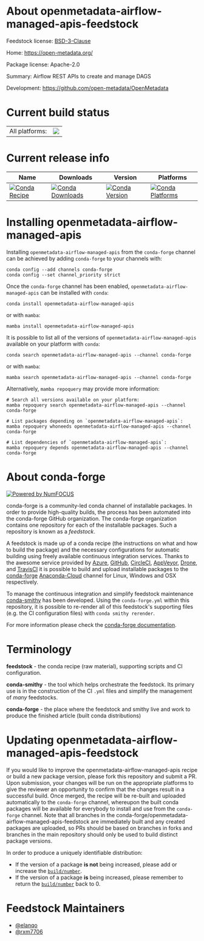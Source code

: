 About openmetadata-airflow-managed-apis-feedstock
=================================================

Feedstock license: [BSD-3-Clause](https://github.com/conda-forge/openmetadata-airflow-managed-apis-feedstock/blob/main/LICENSE.txt)

Home: https://open-metadata.org/

Package license: Apache-2.0

Summary: Airflow REST APIs to create and manage DAGS

Development: https://github.com/open-metadata/OpenMetadata

Current build status
====================


<table><tr><td>All platforms:</td>
    <td>
      <a href="https://dev.azure.com/conda-forge/feedstock-builds/_build/latest?definitionId=18340&branchName=main">
        <img src="https://dev.azure.com/conda-forge/feedstock-builds/_apis/build/status/openmetadata-airflow-managed-apis-feedstock?branchName=main">
      </a>
    </td>
  </tr>
</table>

Current release info
====================

| Name | Downloads | Version | Platforms |
| --- | --- | --- | --- |
| [![Conda Recipe](https://img.shields.io/badge/recipe-openmetadata--airflow--managed--apis-green.svg)](https://anaconda.org/conda-forge/openmetadata-airflow-managed-apis) | [![Conda Downloads](https://img.shields.io/conda/dn/conda-forge/openmetadata-airflow-managed-apis.svg)](https://anaconda.org/conda-forge/openmetadata-airflow-managed-apis) | [![Conda Version](https://img.shields.io/conda/vn/conda-forge/openmetadata-airflow-managed-apis.svg)](https://anaconda.org/conda-forge/openmetadata-airflow-managed-apis) | [![Conda Platforms](https://img.shields.io/conda/pn/conda-forge/openmetadata-airflow-managed-apis.svg)](https://anaconda.org/conda-forge/openmetadata-airflow-managed-apis) |

Installing openmetadata-airflow-managed-apis
============================================

Installing `openmetadata-airflow-managed-apis` from the `conda-forge` channel can be achieved by adding `conda-forge` to your channels with:

```
conda config --add channels conda-forge
conda config --set channel_priority strict
```

Once the `conda-forge` channel has been enabled, `openmetadata-airflow-managed-apis` can be installed with `conda`:

```
conda install openmetadata-airflow-managed-apis
```

or with `mamba`:

```
mamba install openmetadata-airflow-managed-apis
```

It is possible to list all of the versions of `openmetadata-airflow-managed-apis` available on your platform with `conda`:

```
conda search openmetadata-airflow-managed-apis --channel conda-forge
```

or with `mamba`:

```
mamba search openmetadata-airflow-managed-apis --channel conda-forge
```

Alternatively, `mamba repoquery` may provide more information:

```
# Search all versions available on your platform:
mamba repoquery search openmetadata-airflow-managed-apis --channel conda-forge

# List packages depending on `openmetadata-airflow-managed-apis`:
mamba repoquery whoneeds openmetadata-airflow-managed-apis --channel conda-forge

# List dependencies of `openmetadata-airflow-managed-apis`:
mamba repoquery depends openmetadata-airflow-managed-apis --channel conda-forge
```


About conda-forge
=================

[![Powered by
NumFOCUS](https://img.shields.io/badge/powered%20by-NumFOCUS-orange.svg?style=flat&colorA=E1523D&colorB=007D8A)](https://numfocus.org)

conda-forge is a community-led conda channel of installable packages.
In order to provide high-quality builds, the process has been automated into the
conda-forge GitHub organization. The conda-forge organization contains one repository
for each of the installable packages. Such a repository is known as a *feedstock*.

A feedstock is made up of a conda recipe (the instructions on what and how to build
the package) and the necessary configurations for automatic building using freely
available continuous integration services. Thanks to the awesome service provided by
[Azure](https://azure.microsoft.com/en-us/services/devops/), [GitHub](https://github.com/),
[CircleCI](https://circleci.com/), [AppVeyor](https://www.appveyor.com/),
[Drone](https://cloud.drone.io/welcome), and [TravisCI](https://travis-ci.com/)
it is possible to build and upload installable packages to the
[conda-forge](https://anaconda.org/conda-forge) [Anaconda-Cloud](https://anaconda.org/)
channel for Linux, Windows and OSX respectively.

To manage the continuous integration and simplify feedstock maintenance
[conda-smithy](https://github.com/conda-forge/conda-smithy) has been developed.
Using the ``conda-forge.yml`` within this repository, it is possible to re-render all of
this feedstock's supporting files (e.g. the CI configuration files) with ``conda smithy rerender``.

For more information please check the [conda-forge documentation](https://conda-forge.org/docs/).

Terminology
===========

**feedstock** - the conda recipe (raw material), supporting scripts and CI configuration.

**conda-smithy** - the tool which helps orchestrate the feedstock.
                   Its primary use is in the construction of the CI ``.yml`` files
                   and simplify the management of *many* feedstocks.

**conda-forge** - the place where the feedstock and smithy live and work to
                  produce the finished article (built conda distributions)


Updating openmetadata-airflow-managed-apis-feedstock
====================================================

If you would like to improve the openmetadata-airflow-managed-apis recipe or build a new
package version, please fork this repository and submit a PR. Upon submission,
your changes will be run on the appropriate platforms to give the reviewer an
opportunity to confirm that the changes result in a successful build. Once
merged, the recipe will be re-built and uploaded automatically to the
`conda-forge` channel, whereupon the built conda packages will be available for
everybody to install and use from the `conda-forge` channel.
Note that all branches in the conda-forge/openmetadata-airflow-managed-apis-feedstock are
immediately built and any created packages are uploaded, so PRs should be based
on branches in forks and branches in the main repository should only be used to
build distinct package versions.

In order to produce a uniquely identifiable distribution:
 * If the version of a package **is not** being increased, please add or increase
   the [``build/number``](https://docs.conda.io/projects/conda-build/en/latest/resources/define-metadata.html#build-number-and-string).
 * If the version of a package **is** being increased, please remember to return
   the [``build/number``](https://docs.conda.io/projects/conda-build/en/latest/resources/define-metadata.html#build-number-and-string)
   back to 0.

Feedstock Maintainers
=====================

* [@elanqo](https://github.com/elanqo/)
* [@rxm7706](https://github.com/rxm7706/)


